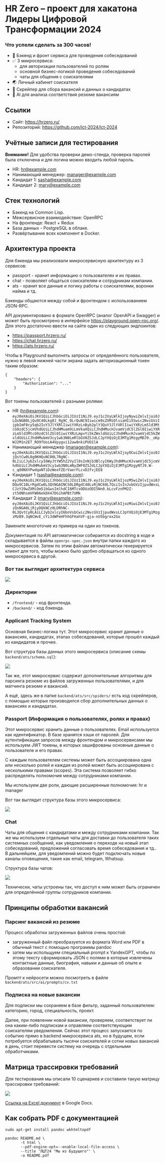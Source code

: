 # HR Zero – проект для хакатона Лидеры Цифровой Трансформации 2024

### Что успели сделать за 300 часов!

- 🎉 Бэкенд и фронт сервиса для проведения собеседований
- ✅ 3 микросервиса:
  - для авторизации пользователей по ролям
  - основной бизнес-логикой проведения собеседований
  - чаты для общения с соискателями
- 🌏 Личный кабинет соискателя
- 📕 Скрейпер для сбора вакансий и данных о кандидатах
- 🧨 AI для анализа соответствия резюме вакансиям


## Ссылки

* Сайт: https://hrzero.ru/
* Репозиторий: https://github.com/lct-2024/lct-2024

## Учётные записи для тестирования

**Внимание!** Для удобства проверки демо-стенда, проверка паролей была отключена и для логина можно вводить любой пароль.

- HR: hr@example.com
- Нанимающий менеджер: manager@example.com
- Кандидат 1: sasha@example.com
- Кандидат 2: mary@example.com


## Стек технологий

* Бэкенд на Common Lisp.
* Межсервисное взаимодействие: OpenRPC
* На фронтенде: React + Redux
* База данных - PostgreSQL в облаке.
* Развёртывание всех компонент в Docker.

## Архитектура проекта

Для бэкенда мы реализовали микросервисную архитектуру из 3 сервисов:

- passport - хранит информацию о пользователях и их правах.
- chat - позволяет общаться соискателям и сотрудникам компании.
- ats - хранит все данные и логику работы с соискателями, воронки найма и тд.

Бэкенды общаются между собой и фронтендом с использованием JSON-RPC.

API документировано в формате OpenRPC (аналог OpenAPI и Swagger) и может быть
просмотрено в интерфейсе https://playground.open-rpc.org/. Для этого достаточно ввести
на сайте один из следующих эндпоинтов:

- https://passport.hrzero.ru/
- https://chat.hrzero.ru/
- https://ats.hrzero.ru/

Чтобы в Playground выполнять запросы от определённого пользователя, нужно в левой нижней части экрана задать авторизационный токен
таким образом:

```
{
    "headers": {
        "Authorization": "..."
    }
}
```

Вот токены пользователей с разными ролями:

- HR (hr@example.com): `eyJ0eXAiOiJKV1QiLCJhbGciOiJIUzI1NiJ9.eyJ1c2VyLWlkIjoyNywiZmlvIjoi0JLQsNGB0LjQu9C40Lkg0J_Rg9C_0LrQuNC9Iiwicm9sZXMiOlsiaHIiXSwic2NvcGVzIjpbImF0cy5qb2IuY3JlYXRlIiwiYXRzLnByb2plY3QuY3JlYXRlIiwiYXRzLm5ld3MtcG9zdC5jcmVhdGUiLCJhdHMuam9iLmVkaXQiLCJhdHMucHJvamVjdC5lZGl0IiwiYXRzLm5ld3MtcG9zdC5lZGl0IiwiYXRzLmpvYi5kZWxldGUiLCJhdHMucHJvamVjdC5kZWxldGUiLCJhdHMubmV3cy1wb3N0LmRlbGV0ZSJdLCJpYXQiOjE3MTg1MzgyMDJ9._oKpWJ2M1n2ET_RO9fUoiA4Vpygvi12aw8nkiPUO1lA`
- Нанимающий менеджер (manager@example.com): `eyJ0eXAiOiJKV1QiLCJhbGciOiJIUzI1NiJ9.eyJ1c2VyLWlkIjoyOCwiZmlvIjoi0JjQstCw0L0g0KHQuNC00L7RgNC-0LIiLCJyb2xlcyI6WyJtYW5hZ2VyIl0sInNjb3BlcyI6WyJhdHMucHJvamVjdC5jcmVhdGUiLCJhdHMubmV3cy1wb3N0LmNyZWF0ZSJdLCJpYXQiOjE3MTg1MzgyNTJ9.W-c_q80NXYPwdqoNTiDzWoxFZErVaerFLcvD2fvjEE8`
- Кандидат 1 (sasha@example.com): `eyJ0eXAiOiJKV1QiLCJhbGciOiJIUzI1NiJ9.eyJ1c2VyLWlkIjozMSwiZmlvIjoi0JDQu9C10LrRgdCw0L3QtNGAINCS0LDRgdC40LvRjNC60L7QsiIsInJvbGVzIjpudWxsLCJzY29wZXMiOm51bGwsImlhdCI6MTcxODUzODI5Nn0.bLcvFznPM2Z-zt50NhsmVFW06ekDX47DGihAPBt7UMk`
- Кандидат 2 (mary@example.com): `eyJ0eXAiOiJKV1QiLCJhbGciOiJIUzI1NiJ9.eyJ1c2VyLWlkIjozMiwiZmlvIjoi0JzQsNGA0LjRjyDQkNCz0LDRhNC-0L3QvtCy0LAiLCJyb2xlcyI6bnVsbCwic2NvcGVzIjpudWxsLCJpYXQiOjE3MTg1MzgzMzB9.3qNCWvE_cYi3dWPeHFhhGFHahVF-gja-nU5bgrox2Go`

Замените многоточие из примера на один из токенов.

Документация по API автоматически собирается из docstring в коде и складывается в файлы
`openrpc-spec.json` внутри папки каждого из микросервисов. Затем по этим файлам
автоматически генерируется клиент для того, чтобы можно было удобно обращаться из одного
микросервиса в другой.

### Вот так выглядит архитектура сервиса


![](images/lct24-arch.png)


### Директории

- `/frontend/` - код фронтенда.
- `/backend/` - код бэкенда.


### Applicant Tracking System

Основная бизнес-логика тут. Этот микросервис хранит данные о вакансиях, кандидатах,
этапах собеседований, которые прошёл каждый из кандидатов и прочее.

Вот структура базы данных этого микросервиса (описание схемы `backend/ats/schema.sql`):

![](images/ats.png)

Так же, этот микросервис содержит дополнительные алгоритмы для парсинга резюме из файлов загруженных пользователями, и для матчинга резюме и вакансий.

А ещё, здесь же в папке `backend/ats/src/spiders/` есть код скрейперов, с помощью которых производился сбор дополнительных данных о вакансиях и кандидатах.

### Passport (Информация о пользователях, ролях и правах)

Этот микросервис хранить данные о пользователях. Email используется как идентификатор.
В базе хранятся хэши от паролей. Для аутентификации запросов между фронтендом и микросервисами мы используем JWT токены,
в которых зашифрованы основные данные о пользователе и его правах.

С каждым пользователем системы может быть ассоциирована одна или несколько ролей и каждая из ролей может быть ассоциирована с несколькими правами (scopes). Эта система позволяет гибко распределять полномочия между сотрудниками компании.

Мы используем две роли, дающие расширенные полномочия: hr и manager

Вот так выглядит структура базы этого микросервиса:

![](images/passport.png)

### Chat

Чаты для общения с кандидатами и между сотрудниками компании. Так же мы используем отдельные чаты для доставки до пользователя таких системных сообщений, как уведомления о переходе на новый этап собеседований, предложений согласовать время собеседования и тд.. В дальнейшем, для уведомлений можно будет подключать новые каналы оповещения, такие как email, telegram, Whatsup.

Структура базы чатов:

![](images/chat.png)

Технически, чаты устроены так, что доступ к ним может быть ограничен для определённой группы сотрудников компании.

## Принципы обработки вакансий

### Парсинг вакансий из резюме

Процесс обработки загруженных файлов очень простой:

- загруженный файл преобразуется из формата Word или PDF в обычный текст с помощью программы pandoc
- затем мы испольщуем специальный prompt к YandexGPT, чтобы по этому тексту сформировать JSON с полями в которые извлечены контактные данные, биография, навыки и данные об опыте и образовании соискателя.

Промпт к нейросети можно посмотреть в файле `backend/ats/src/ai/prompts/cv.txt`

### Подписка на новые вакансии

Для подписки мы сохраняем в базе фильтр, заданный пользователем: категорию, город, специальность, проект.

Далее, при появлении новой вакансии, проверяем, соответствует ли она каким-либо подпискам и оправляем соответствующим
соискателям уведомления. Сейчас этот процесс запускается по событию прямо в backend микросервиса ats, но в будущем,
если потребуется обрабатывать тысячи соискателей и сотни новых вакансий в день, стоит перевести систему на очередь
с отдельными обработчиками.

## Матрица трассировки требований

Для тестирования мы описали 10 сценариев и составили такую матрицу трассировки требований:

![](images/matrix.png)

[Ссылка на Excel документ](https://docs.google.com/spreadsheets/d/1xUVcL1cUuk8DvOQjpiERGPLdxric5y3epYXcq5PUuJM/edit?gid=1519841586#gid=1519841586) в Google Docs.


## Как собрать PDF с документацией

```
sudo apt-get install pandoc wkhtmltopdf

pandoc README.md \
       -t html \
       --pdf-engine-opt=--enable-local-file-access \
       --title 'ЛЦТ24 "Мы из Будущего"' \
       -o README.pdf
```


